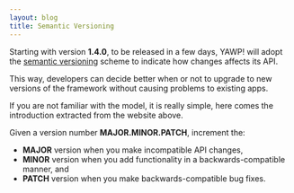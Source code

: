 ```yaml
---
layout: blog
title: Semantic Versioning
---
```


Starting with version **1.4.0**, to be released in a few days, YAWP! will adopt the 
[semantic versioning](http://semver.org) scheme to indicate how changes affects its API.

<!--more-->

This way, developers can decide better when or not to upgrade to new versions of the 
framework without causing problems to existing apps.

If you are not familiar with the model, it is really simple, here comes the introduction
extracted from the website above.

Given a version number __MAJOR.MINOR.PATCH__, increment the:

* __MAJOR__ version when you make incompatible API changes,
* __MINOR__ version when you add functionality in a backwards-compatible manner, and
* __PATCH__ version when you make backwards-compatible bug fixes.

